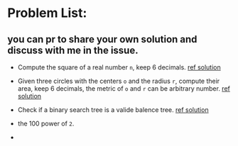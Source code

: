 # Problem List:
you can pr to share your own solution and discuss with me in the issue.
---

- Compute the square of a real number `n`, keep 6 decimals. [ref solution](https://github.com/fooSynaptic/exam/blob/master/interviewProblem/square_n.py)

- Given three circles with the centers `o` and the radius `r`, compute their area, keep 6 decimals, the metric of `o` and `r`
can be arbitrary number. [ref solution](https://github.com/fooSynaptic/exam/blob/master/interviewProblem/AreaofCricle.py)

- Check if a binary search tree is a valide balence tree. [ref solution](https://github.com/fooSynaptic/exam/blob/master/interviewProblem/valide_balence_BST.py)

- the 100 power of `2`.

- 
